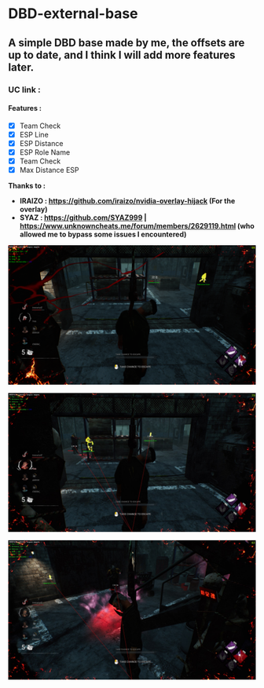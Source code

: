 # DBD-external-base
## A simple DBD base made by me, the offsets are up to date, and I think I will add more features later.
### UC link :
#### Features :

- [x] Team Check
- [x] ESP Line
- [x] ESP Distance
- [x] ESP Role Name
- [x] Team Check
- [x] Max Distance ESP

**Thanks to :**

- **IRAIZO : https://github.com/iraizo/nvidia-overlay-hijack (For the overlay)**
- **SYAZ : https://github.com/SYAZ999 | https://www.unknowncheats.me/forum/members/2629119.html (who allowed me to bypass some issues I encountered)**

![alt text](https://github.com/UnnamedZ03/DBD-external-base/blob/main/image%201.png)

![alt text](https://github.com/UnnamedZ03/DBD-external-base/blob/main/image%202.jpg)

![alt text](https://github.com/UnnamedZ03/DBD-external-base/blob/main/image%203.jpg)
